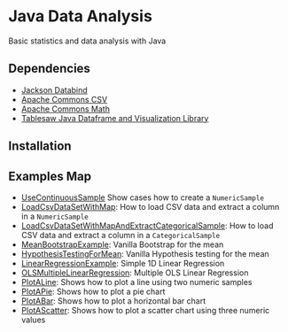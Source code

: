 # Java Data Analysis

Basic statistics and data analysis with Java

## Dependencies

- <a href="https://github.com/FasterXML/jackson">Jackson Databind</a> 
- <a href="https://commons.apache.org/proper/commons-csv/">Apache Commons CSV</a> 
- <a href="https://mvnrepository.com/artifact/org.apache.commons/commons-math3">Apache Commons Math</a>
- <a href="https://jtablesaw.github.io/tablesaw/">Tablesaw Java Dataframe and Visualization Library</a> 

## Installation

## Examples Map

- <a href="#">UseContinuousSample</a> Show cases how to create a ```NumericSample```
- <a href="#">LoadCsvDataSetWithMap</a>: How to load  CSV data and extract a column in a ```NumericSample```
- <a href="#">LoadCsvDataSetWithMapAndExtractCategoricalSample</a>: How to load  CSV data and extract a column in a ```CategoricalSample```
- <a href="#">MeanBootstrapExample</a>: Vanilla Bootstrap for the mean
- <a href="#">HypothesisTestingForMean</a>: Vanilla Hypothesis testing for the mean
- <a href="#">LinearRegressionExample</a>: Simple 1D Linear Regression 
- <a href="#">OLSMultipleLinearRegression</a>: Multiple OLS Linear Regression 
- <a href="#">PlotALine</a>: Shows how to plot a line using two numeric samples
- <a href="#">PlotAPie</a>: Shows how to plot a pie chart
- <a href="#">PlotABar</a>: Shows how to plot a horizontal bar chart
- <a href="#">PlotAScatter</a>: Shows how to plot a scatter chart using three numeric values
 
